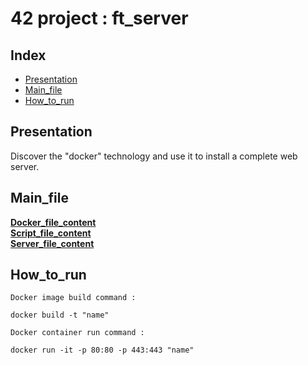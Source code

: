 # 42 project : ft_server

## Index

* [Presentation](#Presentation)
* [Main_file](#Main_file)
* [How_to_run](#How_to_run)

## Presentation 

Discover the "docker" technology and use it to install a complete web server.

## Main_file

[__Docker_file_content__](./Dockerfile)  
[__Script_file_content__](./srcs/init.sh)  
[__Server_file_content__](./srcs/website_autoindex_on)  

## How_to_run

`Docker image build command :`  

    docker build -t "name"

`Docker container run command :`  

    docker run -it -p 80:80 -p 443:443 "name"